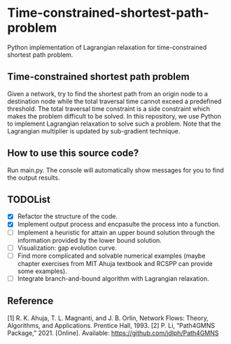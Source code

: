 # Time-constrained-shortest-path-problem
Python implementation of Lagrangian relaxation for time-constrained shortest path problem.

## Time-constrained shortest path problem

Given a network, try to find the shortest path from an origin node to a destination node while the total traversal time cannot exceed a predefined threshold. The total traversal time constraint is a side constraint which makes the problem difficult to be solved. In this repository, we use Python to implement Lagrangian relaxation to solve such a problem. Note that the Lagrangian multiplier is updated by sub-gradient technique.

## How to use this source code?

Run main.py. The console will automatically show messages for you to find the output results.

## TODOList
- [x] Refactor the structure of the code. 
- [x] Implement output process and encpasulte the process into a function.
- [ ] Implement a heuristic for attain an upper bound solution through the information provided by the lower bound solution.
- [ ] Visualization: gap evolution curve.
- [ ] Find more complicated and solvable numerical examples (maybe chapter exercises from MIT Ahuja textbook and RCSPP can provide some examples).
- [ ] Integrate branch-and-bound algorithm with Lagrangian relaxation.

## Reference
[1] R. K. Ahuja, T. L. Magnanti, and J. B. Orlin, Network Flows: Theory, Algorithms, and Applications. Prentice Hall, 1993.
[2] P. Li, “Path4GMNS Package,” 2021. [Online]. Available: https://github.com/jdlph/Path4GMNS
